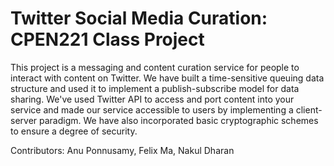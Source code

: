 # Twitter Social Media Curation: CPEN221 Class Project

This project is a messaging and content curation service for people to interact with content on Twitter.
We have built a time-sensitive queuing data structure and used it to implement a publish-subscribe model for data sharing. 
We've used Twitter API to access and port content into your service and made our service accessible to users by implementing a client-server paradigm.
We have also incorporated basic cryptographic schemes to ensure a degree of security.

Contributors:
Anu Ponnusamy, Felix Ma, Nakul Dharan
